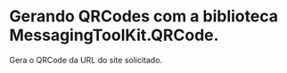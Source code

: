 # Gerando QRCodes com a biblioteca MessagingToolKit.QRCode.
Gera o QRCode da URL do site solicitado.
